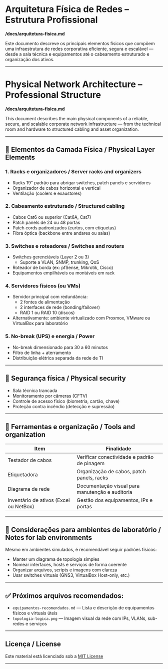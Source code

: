 # Arquitetura Física de Redes – Estrutura Profissional  
**/docs/arquitetura-fisica.md**

Este documento descreve os principais elementos físicos que compõem uma infraestrutura de redes corporativa eficiente, segura e escalável — desde a sala técnica e equipamentos até o cabeamento estruturado e organização dos ativos.

---

# Physical Network Architecture – Professional Structure  
**/docs/arquitetura-fisica.md**

This document describes the main physical components of a reliable, secure, and scalable corporate network infrastructure — from the technical room and hardware to structured cabling and asset organization.

---

## 🧱 Elementos da Camada Física / Physical Layer Elements

### 1. **Racks e organizadores / Server racks and organizers**
- Racks 19" padrão para abrigar switches, patch panels e servidores
- Organizador de cabos horizontal e vertical
- Ventilação (coolers e exaustores)

### 2. **Cabeamento estruturado / Structured cabling**
- Cabos Cat6 ou superior (Cat6A, Cat7)
- Patch panels de 24 ou 48 portas
- Patch cords padronizados (curtos, com etiquetas)
- Fibra óptica (backbone entre andares ou salas)

### 3. **Switches e roteadores / Switches and routers**
- Switches gerenciáveis (Layer 2 ou 3)
  - Suporte a VLAN, SNMP, trunking, QoS
- Roteador de borda (ex: pfSense, Mikrotik, Cisco)
- Equipamentos empilháveis ou montáveis em rack

### 4. **Servidores físicos (ou VMs)**  
- Servidor principal com redundância:
  - 2 fontes de alimentação
  - 2 interfaces de rede (bonding/failover)
  - RAID 1 ou RAID 10 (discos)
- Alternativamente: ambiente virtualizado com Proxmox, VMware ou VirtualBox para laboratório

### 5. **No-break (UPS) e energia / Power**
- No-break dimensionado para 30 a 60 minutos
- Filtro de linha + aterramento
- Distribuição elétrica separada da rede de TI

---

## 🔐 Segurança física / Physical security

- Sala técnica trancada
- Monitoramento por câmeras (CFTV)
- Controle de acesso físico (biometria, cartão, chave)
- Proteção contra incêndio (detecção e supressão)

---

## 🧰 Ferramentas e organização / Tools and organization

| Item                          | Finalidade                                      |
|-------------------------------|-------------------------------------------------|
| Testador de cabos             | Verificar conectividade e padrão de pinagem    |
| Etiquetadora                  | Organização de cabos, patch panels, racks      |
| Diagrama de rede              | Documentação visual para manutenção e auditoria|
| Inventário de ativos (Excel ou NetBox) | Gestão dos equipamentos, IPs e portas |

---

## 📌 Considerações para ambientes de laboratório / Notes for lab environments

Mesmo em ambientes simulados, é recomendável seguir padrões físicos:

- Manter um diagrama de topologia simples
- Nomear interfaces, hosts e serviços de forma coerente
- Organizar arquivos, scripts e imagens com clareza
- Usar switches virtuais (GNS3, VirtualBox Host-only, etc.)

---

## ✅ Próximos arquivos recomendados:

- `equipamentos-recomendados.md` — Lista e descrição de equipamentos físicos e virtuais úteis
- `topologia-logica.png` — Imagem visual da rede com IPs, VLANs, sub-redes e serviços

---

## Licença / License
Este material está licenciado sob a [MIT License](../LICENSE)

---
